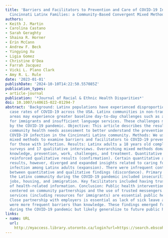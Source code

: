```yaml
---
title: 'Barriers and Facilitators to Prevention and Care of COVID-19 Infection in
  Cincinnati Latinx Families: a Community-Based Convergent Mixed Methods Study.'
authors:
- Keith J. Martin
- Carolina Castano
- Sarah Geraghty
- Shaina R. Horner
- Erin McCann
- Andrew F. Beck
- Yingying Xu
- Ligia Gomez
- Christine O'Dea
- Farrah Jacquez
- Vicki L. Plano Clark
- Amy R. L. Rule
date: '2023-01-01'
publishDate: '2024-10-10T14:22:50.557085Z'
publication_types:
- article-journal
publication: '*Journal of Racial & Ethnic Health Disparities*'
doi: 10.1007/s40615-022-01294-7
abstract: 'Background: Latinx populations have experienced disproportionately high
  case rates of COVID-19 across the USA. Latinx communities in non-traditional migration
  areas may experience greater baseline day-to-day challenges such as a lack of resources
  for immigrants and insufficient language services. These challenges may be exacerbated
  by the COVID-19 pandemic. Objective: This article describes the results of an initial
  community health needs assessment to better understand the prevention and care of
  COVID-19 infection in the Cincinnati Latinx community. Methods: We used convergent
  mixed methods to examine barriers and facilitators to COVID-19 prevention and care
  for those with infection. Results: Latinx adults ≥ 18 years old completed 255 quantitative
  surveys and 17 qualitative interviews. Overarching mixed methods domains included
  knowledge, prevention, work, challenges, and treatment. Quantitative results largely
  reinforced qualitative results (confirmation). Certain quantitative and qualitative
  results, however, diverged and expanded insights related to caring for COVID-19
  infection among Latinx adults (expansion). There were infrequent contradictions
  between quantitative and qualitative findings (discordance). Primary barriers for
  the Latinx community during the COVID-19 pandemic included insecurities in food,
  jobs, housing, and immigration. Key facilitators included having trusted messengers
  of health-related information. Conclusion: Public health interventions should be
  centered on community partnerships and the use of trusted messengers. Wraparound
  services (including resources for immigrants) are essential public health services.
  Close partnership with employers is essential as lack of sick leave and mask supplies
  were more frequent barriers than knowledge. These findings emerged from experiences
  during the COVID-19 pandemic but likely generalize to future public health crises.'
links:
- name: URL
  url: 
    http://myaccess.library.utoronto.ca/login?url=https://search.ebscohost.com/login.aspx?direct=true&db=cin20&AN=163555314&site=ehost-live
---
```

